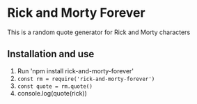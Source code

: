 # Rick and Morty Forever

This is a random quote generator for Rick and Morty characters


## Installation and use

1. Run 'npm install rick-and-morty-forever'
2. ```const rm = require('rick-and-morty-forever')```
3. ```const quote = rm.quote()```
4. console.log(quote(rick))
